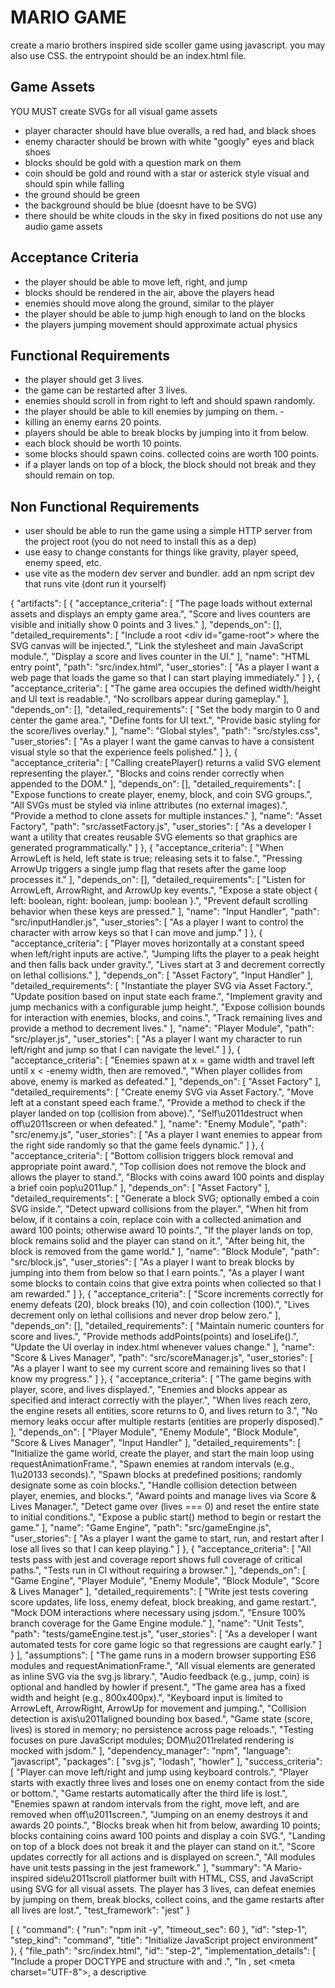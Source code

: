 # MARIO GAME
create a mario brothers inspired side scoller game using javascript. you may also use CSS. the entrypoint should be an index.html file.
## Game Assets
YOU MUST create SVGs for all visual game assets
- player character should have blue overalls, a red had, and black shoes
- enemy character should be brown with white "googly" eyes and black shoes
- blocks should be gold with a question mark on them
- coin should be gold and round with a star or asterick style visual and should spin while falling
- the ground should be green
- the background should be blue (doesnt have to be SVG)
- there should be white clouds in the sky in fixed positions
do not use any audio game assets
## Acceptance Criteria
- the player should be able to move left, right, and jump
- blocks should be rendered in the air, above the players head
- enemies should move along the ground, similar to the player
- the player should be able to jump high enough to land on the blocks
- the players jumping movement should approximate actual physics
## Functional Requirements
- the player should get 3 lives. 
- the game can be restarted after 3 lives. 
- enemies should scroll in from right to left and should spawn randomly. 
- the player should be able to kill enemies by jumping on them. -
- killing an enemy earns 20 points. 
- players should be able to break blocks by jumping into it from below. 
- each block should be worth 10 points. 
- some blocks should spawn coins. collected coins are worth 100 points. 
- if a player lands on top of a block, the block should not break and they should remain on top.  
## Non Functional Requirements
- user should be able to run the game using a simple HTTP server from the project root (you do not need to install this as a dep)
- use easy to change constants for things like gravity, player speed, enemy speed, etc.
- use vite as the modern dev server and bundler. add an npm script dev that runs vite (dont run it yourself)

{
  "artifacts": [
    {
      "acceptance_criteria": [
        "The page loads without external assets and displays an empty game area.",
        "Score and lives counters are visible and initially show 0 points and 3 lives."
      ],
      "depends_on": [],
      "detailed_requirements": [
        "Include a root <div id=\"game-root\"></div> where the SVG canvas will be injected.",
        "Link the stylesheet and main JavaScript module.",
        "Display a score and lives counter in the UI."
      ],
      "name": "HTML entry point",
      "path": "src/index.html",
      "user_stories": [
        "As a player I want a web page that loads the game so that I can start playing immediately."
      ]
    },
    {
      "acceptance_criteria": [
        "The game area occupies the defined width/height and UI text is readable.",
        "No scrollbars appear during gameplay."
      ],
      "depends_on": [],
      "detailed_requirements": [
        "Set the body margin to 0 and center the game area.",
        "Define fonts for UI text.",
        "Provide basic styling for the score/lives overlay."
      ],
      "name": "Global styles",
      "path": "src/styles.css",
      "user_stories": [
        "As a player I want the game canvas to have a consistent visual style so that the experience feels polished."
      ]
    },
    {
      "acceptance_criteria": [
        "Calling createPlayer() returns a valid SVG element representing the player.",
        "Blocks and coins render correctly when appended to the DOM."
      ],
      "depends_on": [],
      "detailed_requirements": [
        "Expose functions to create player, enemy, block, and coin SVG groups.",
        "All SVGs must be styled via inline attributes (no external images).",
        "Provide a method to clone assets for multiple instances."
      ],
      "name": "Asset Factory",
      "path": "src/assetFactory.js",
      "user_stories": [
        "As a developer I want a utility that creates reusable SVG elements so that graphics are generated programmatically."
      ]
    },
    {
      "acceptance_criteria": [
        "When ArrowLeft is held, left state is true; releasing sets it to false.",
        "Pressing ArrowUp triggers a single jump flag that resets after the game loop processes it."
      ],
      "depends_on": [],
      "detailed_requirements": [
        "Listen for ArrowLeft, ArrowRight, and ArrowUp key events.",
        "Expose a state object { left: boolean, right: boolean, jump: boolean }.",
        "Prevent default scrolling behavior when these keys are pressed."
      ],
      "name": "Input Handler",
      "path": "src/inputHandler.js",
      "user_stories": [
        "As a player I want to control the character with arrow keys so that I can move and jump."
      ]
    },
    {
      "acceptance_criteria": [
        "Player moves horizontally at a constant speed when left/right inputs are active.",
        "Jumping lifts the player to a peak height and then falls back under gravity.",
        "Lives start at 3 and decrement correctly on lethal collisions."
      ],
      "depends_on": [
        "Asset Factory",
        "Input Handler"
      ],
      "detailed_requirements": [
        "Instantiate the player SVG via Asset Factory.",
        "Update position based on input state each frame.",
        "Implement gravity and jump mechanics with a configurable jump height.",
        "Expose collision bounds for interaction with enemies, blocks, and coins.",
        "Track remaining lives and provide a method to decrement lives."
      ],
      "name": "Player Module",
      "path": "src/player.js",
      "user_stories": [
        "As a player I want my character to run left/right and jump so that I can navigate the level."
      ]
    },
    {
      "acceptance_criteria": [
        "Enemies spawn at x = game width and travel left until x < -enemy width, then are removed.",
        "When player collides from above, enemy is marked as defeated."
      ],
      "depends_on": [
        "Asset Factory"
      ],
      "detailed_requirements": [
        "Create enemy SVG via Asset Factory.",
        "Move left at a constant speed each frame.",
        "Provide a method to check if the player landed on top (collision from above).",
        "Self\u2011destruct when off\u2011screen or when defeated."
      ],
      "name": "Enemy Module",
      "path": "src/enemy.js",
      "user_stories": [
        "As a player I want enemies to appear from the right side randomly so that the game feels dynamic."
      ]
    },
    {
      "acceptance_criteria": [
        "Bottom collision triggers block removal and appropriate point award.",
        "Top collision does not remove the block and allows the player to stand.",
        "Blocks with coins award 100 points and display a brief coin pop\u2011up."
      ],
      "depends_on": [
        "Asset Factory"
      ],
      "detailed_requirements": [
        "Generate a block SVG; optionally embed a coin SVG inside.",
        "Detect upward collisions from the player.",
        "When hit from below, if it contains a coin, replace coin with a collected animation and award 100 points; otherwise award 10 points.",
        "If the player lands on top, block remains solid and the player can stand on it.",
        "After being hit, the block is removed from the game world."
      ],
      "name": "Block Module",
      "path": "src/block.js",
      "user_stories": [
        "As a player I want to break blocks by jumping into them from below so that I earn points.",
        "As a player I want some blocks to contain coins that give extra points when collected so that I am rewarded."
      ]
    },
    {
      "acceptance_criteria": [
        "Score increments correctly for enemy defeats (20), block breaks (10), and coin collection (100).",
        "Lives decrement only on lethal collisions and never drop below zero."
      ],
      "depends_on": [],
      "detailed_requirements": [
        "Maintain numeric counters for score and lives.",
        "Provide methods addPoints(points) and loseLife().",
        "Update the UI overlay in index.html whenever values change."
      ],
      "name": "Score & Lives Manager",
      "path": "src/scoreManager.js",
      "user_stories": [
        "As a player I want to see my current score and remaining lives so that I know my progress."
      ]
    },
    {
      "acceptance_criteria": [
        "The game begins with player, score, and lives displayed.",
        "Enemies and blocks appear as specified and interact correctly with the player.",
        "When lives reach zero, the engine resets all entities, score returns to 0, and lives return to 3.",
        "No memory leaks occur after multiple restarts (entities are properly disposed)."
      ],
      "depends_on": [
        "Player Module",
        "Enemy Module",
        "Block Module",
        "Score & Lives Manager",
        "Input Handler"
      ],
      "detailed_requirements": [
        "Initialize the game world, create the player, and start the main loop using requestAnimationFrame.",
        "Spawn enemies at random intervals (e.g., 1\u20133 seconds).",
        "Spawn blocks at predefined positions; randomly designate some as coin blocks.",
        "Handle collision detection between player, enemies, and blocks.",
        "Award points and manage lives via Score & Lives Manager.",
        "Detect game over (lives === 0) and reset the entire state to initial conditions.",
        "Expose a public start() method to begin or restart the game."
      ],
      "name": "Game Engine",
      "path": "src/gameEngine.js",
      "user_stories": [
        "As a player I want the game to start, run, and restart after I lose all lives so that I can keep playing."
      ]
    },
    {
      "acceptance_criteria": [
        "All tests pass with jest and coverage report shows full coverage of critical paths.",
        "Tests run in CI without requiring a browser."
      ],
      "depends_on": [
        "Game Engine",
        "Player Module",
        "Enemy Module",
        "Block Module",
        "Score & Lives Manager"
      ],
      "detailed_requirements": [
        "Write jest tests covering score updates, life loss, enemy defeat, block breaking, and game restart.",
        "Mock DOM interactions where necessary using jsdom.",
        "Ensure 100% branch coverage for the Game Engine module."
      ],
      "name": "Unit Tests",
      "path": "tests/gameEngine.test.js",
      "user_stories": [
        "As a developer I want automated tests for core game logic so that regressions are caught early."
      ]
    }
  ],
  "assumptions": [
    "The game runs in a modern browser supporting ES6 modules and requestAnimationFrame.",
    "All visual elements are generated as inline SVG via the svg.js library.",
    "Audio feedback (e.g., jump, coin) is optional and handled by howler if present.",
    "The game area has a fixed width and height (e.g., 800x400px).",
    "Keyboard input is limited to ArrowLeft, ArrowRight, ArrowUp for movement and jumping.",
    "Collision detection is axis\u2011aligned bounding box based.",
    "Game state (score, lives) is stored in memory; no persistence across page reloads.",
    "Testing focuses on pure JavaScript modules; DOM\u2011related rendering is mocked with jsdom."
  ],
  "dependency_manager": "npm",
  "language": "javascript",
  "packages": [
    "svg.js",
    "lodash",
    "howler"
  ],
  "success_criteria": [
    "Player can move left/right and jump using keyboard controls.",
    "Player starts with exactly three lives and loses one on enemy contact from the side or bottom.",
    "Game restarts automatically after the third life is lost.",
    "Enemies spawn at random intervals from the right, move left, and are removed when off\u2011screen.",
    "Jumping on an enemy destroys it and awards 20 points.",
    "Blocks break when hit from below, awarding 10 points; blocks containing coins award 100 points and display a coin SVG.",
    "Landing on top of a block does not break it and the player can stand on it.",
    "Score updates correctly for all actions and is displayed on screen.",
    "All modules have unit tests passing in the jest framework."
  ],
  "summary": "A Mario-inspired side\u2011scroll platformer built with HTML, CSS, and JavaScript using SVG for all visual assets. The player has 3 lives, can defeat enemies by jumping on them, break blocks, collect coins, and the game restarts after all lives are lost.",
  "test_framework": "jest"
}

[
  {
    "command": {
      "run": "npm init -y",
      "timeout_sec": 60
    },
    "id": "step-1",
    "step_kind": "command",
    "title": "Initialize JavaScript project environment"
  },
  {
    "file_path": "src/index.html",
    "id": "step-2",
    "implementation_details": [
      "Include a proper DOCTYPE and <html> structure with <head> and <body>.",
      "In <head>, set <meta charset=\"UTF-8\">, a descriptive <title>, and a <link rel=\"stylesheet\" href=\"styles.css\"> referencing the global stylesheet.",
      "Add a <script type=\"module\" src=\"main.js\"></script> (or appropriate main module) to load the game logic.",
      "Insert a root container <div id=\"game-root\"></div> where the SVG canvas will be injected by JavaScript.",
      "Add UI elements for score and lives counters, e.g., <div id=\"ui\"><span id=\"score\">Score: 0</span> <span id=\"lives\">Lives: 3</span></div>.",
      "Ensure no external assets (images, fonts) are referenced; only internal CSS/JS files.",
      "The page must load without errors and display an empty game area with visible counters."
    ],
    "step_kind": "file",
    "title": "Create HTML entry point"
  },
  {
    "file_path": "src/styles.css",
    "id": "step-3",
    "implementation_details": [
      "Reset body margin and padding to 0; set overflow hidden to prevent scrollbars during gameplay.",
      "Center the game area horizontally and vertically using flexbox or grid on the body.",
      "Define a fixed width and height for #game-root (e.g., 800px by 600px) and give it a background color.",
      "Set a default font-family and font-size for UI text, ensuring readability.",
      "Style the #ui container to position it as an overlay (e.g., absolute top-left) with appropriate spacing and contrast.",
      "Provide styling for #score and #lives spans (margin, color).",
      "Include any needed CSS variables for colors used by SVG assets (e.g., --player-color).",
      "Ensure the stylesheet does not introduce any external font imports."
    ],
    "step_kind": "file",
    "title": "Create global stylesheet"
  },
  {
    "file_path": "src/assetFactory.js",
    "id": "step-4",
    "implementation_details": [
      "Export functions: createPlayer(), createEnemy(), createBlock({ hasCoin: boolean }), createCoin(). Each returns an SVG <g> element ready to be appended to the game SVG.",
      "All SVG elements must be constructed using DOM methods (document.createElementNS) with the SVG namespace.",
      "Define the visual appearance of each asset using inline attributes only (e.g., <rect fill=\"#ff0\" stroke=\"#000\" ...>). No external image references.",
      "Player asset: simple rectangle or path representing a Mario\u2011like character; include a baseline for collision detection.",
      "Enemy asset: simple rectangle or path with distinct fill color; size comparable to player.",
      "Block asset: square with optional coin indicator; when hasCoin is true, embed a smaller circle or coin shape inside the block.",
      "Coin asset: small circle with golden fill and optional sparkle path; should be positioned relative to its parent block if generated via createBlock.",
      "Provide a utility function cloneAsset(svgElement) that returns a deep clone suitable for creating multiple instances without re\u2011creating the DOM structure each time.",
      "Each creation function must set a data attribute (e.g., data-type=\"player\") to aid collision detection later.",
      "All assets should have their origin (0,0) at the top\u2011left of the element to simplify positioning logic."
    ],
    "step_kind": "file",
    "title": "Implement Asset Factory module"
  },
  {
    "file_path": "src/inputHandler.js",
    "id": "step-5",
    "implementation_details": [
      "Export an object inputState with boolean properties: left, right, jump.",
      "Provide an initInputHandler() function that registers keydown and keyup listeners on the window object.",
      "On keydown:",
      "  - ArrowLeft sets inputState.left = true.",
      "  - ArrowRight sets inputState.right = true.",
      "  - ArrowUp sets inputState.jump = true **only if it was previously false** (to generate a single jump event per press).",
      "On keyup:",
      "  - ArrowLeft sets inputState.left = false.",
      "  - ArrowRight sets inputState.right = false.",
      "  - ArrowUp does **not** modify inputState.jump; the game loop is responsible for resetting jump to false after processing.",
      "Prevent the default browser scrolling behavior for the Arrow keys by calling event.preventDefault() within the listeners.",
      "Ensure listeners are attached only once; subsequent calls to initInputHandler should not duplicate handlers.",
      "Export a cleanupInputHandler() function that removes the registered listeners, to be used when the game is restarted or disposed."
    ],
    "step_kind": "file",
    "title": "Implement Input Handler module"
  }
]
